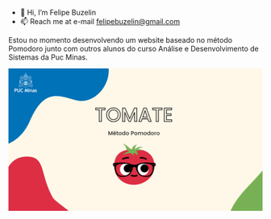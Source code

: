 - 👋 Hi, I’m Felipe Buzelin
- 📫 Reach me at e-mail felipebuzelin@gmail.com

Estou no momento desenvolvendo um website baseado no método Pomodoro junto com outros alunos do curso Análise e Desenvolvimento de Sistemas da Puc Minas.

![alt text](https://github.com/ICEI-PUC-Minas-PMV-ADS/pmv-ads-2022-1-e1-proj-web-t2-tomate/blob/main/docs/img/Tomate%20-%20Pomodoro.png)


<!---
fbuzelin/fbuzelin is a ✨ special ✨ repository because its `README.md` (this file) appears on your GitHub profile.
You can click the Preview link to take a look at your changes.
--->
